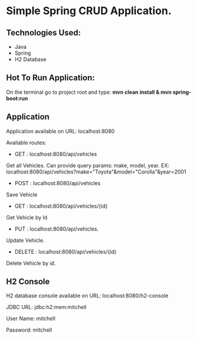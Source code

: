 # Simple Spring CRUD Application.

## Technologies Used:
* Java
* Spring
* H2 Database

## Hot To Run Application:

On the terminal go to project root and type: **mvn clean install & mvn spring-boot:run**

## Application

Application available on URL: localhost:8080

Available routes:
* GET : localhost:8080/api/vehicles

Get all Vehicles. Can provide query params: make, model, year.
EX: localhost:8080/api/vehicles?make="Toyota"&model="Corolla"&year=2001

* POST : localhost:8080/api/vehicles

Save Vehicle
* GET : localhost:8080/api/vehicles/{id}

Get Vehicle by Id
* PUT : localhost:8080/api/vehicles.

Update Vehicle.
* DELETE : localhost:8080/api/vehicles/{id} 

Delete Vehicle by id.

## H2 Console

H2 database console available on URL: localhost:8080/h2-console

JDBC URL: jdbc:h2:mem:mitchell

User Name: mitchell

Password: mitchell

